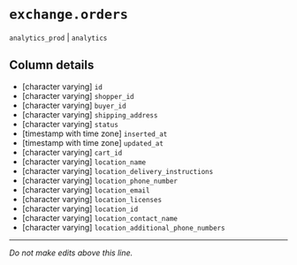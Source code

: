 # `exchange.orders`
`analytics_prod` | `analytics`

## Column details
* [character varying] `id`
* [character varying] `shopper_id`
* [character varying] `buyer_id`
* [character varying] `shipping_address`
* [character varying] `status`
* [timestamp with time zone] `inserted_at`
* [timestamp with time zone] `updated_at`
* [character varying] `cart_id`
* [character varying] `location_name`
* [character varying] `location_delivery_instructions`
* [character varying] `location_phone_number`
* [character varying] `location_email`
* [character varying] `location_licenses`
* [character varying] `location_id`
* [character varying] `location_contact_name`
* [character varying] `location_additional_phone_numbers`

-------------------------------------------------------------------------------
*Do not make edits above this line.*
